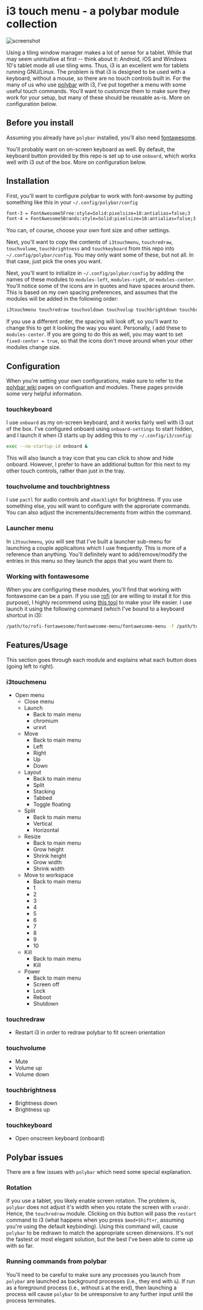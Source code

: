 # i3 touch menu - a polybar module collection

![screenshot](./screen.png)

Using a tiling window manager makes a lot of sense for a tablet. While that may seem unintuitive at first -- think about it: Android, iOS and Windows 10's tablet mode all use tiling wms. Thus, i3 is an excellent wm for tablets running GNU/Linux. The problem is that i3 is designed to be used with a keyboard, without a mouse, so there are no touch controls built in. For the many of us who use [polybar](https://github.com/jaagr/polybar) with i3, I've put together a menu with some useful touch commands. You'll want to customize them to make sure they work for your setup, but many of these should be reusable as-is. More on configuration below.

## Before you install
Assuming you already have `polybar` installed, you'll also need [fontawesome](https://github.com/FortAwesome/Font-Awesome).

You'll probably want on on-screen keyboard as well. By default, the keyboard button provided by this repo is set up to use `onboard`, which works well with i3 out of the box. More on configuration below.

## Installation
First, you'll want to configure polybar to work with font-awsome by putting something like this in your `~/.config/polybar/config`

```bash
font-3 = FontAwesome5Free:style=Solid:pixelsize=18:antialias=false;3
font-4 = FontAwesome5Brands:style=Solid:pixelsize=18:antialias=false;3
```

You can, of course, choose your own font size and other settings.

Next, you'll want to copy the contents of `i3touchmenu`, `touchredraw`, `touchvolume`, `touchbrightness` and `touchkeyboard` from this repo into  `~/.config/polybar/config`. You may only want some of these, but not all. In that case, just pick the ones you want.

Next, you'll want to initialize in `~/.config/polybar/config` by adding the names of these modules to `modules-left`, `modules-right`, or `modules-center`. You'll notice some of the icons are in quotes and have spaces around them. This is based on my own spacing preferences, and assumes that the modules will be added in the following order:

```bash
i3touchmenu touchredraw touchvoldown touchvolup touchbrightdown touchbrightup touchkeyboard
```

If you use a different order, the spacing will look off, so you'll want to change this to get it looking the way you want. Personally, I add these to `modules-center`. If you are going to do this as well, you may want to set `fixed-center = true`, so that the icons don't move around when your other modules change size.

## Configuration
When you're setting your own configurations, make sure to refer to the [polybar wiki](https://github.com/jaagr/polybar/wiki) pages on configuation and modules. These pages provide some very helpful information.

### touchkeyboard
I use `onboard` as my on-screen keyboard, and it works fairly well with i3 out of the box. I've configured onboard using `onboard-settings` to start hidden, and I launch it when i3 starts up by adding this to my `~/.config/i3/config`:

```bash
exec --no-startup-id onboard &
```
This will also launch a tray icon that you can click to show and hide onboard. However, I prefer to have an additional button for this next to my other touch controls, rather than just in the tray. 

### touchvolume and touchbrightness
I use `pactl` for audio controls and `xbacklight` for brightness. If you use something else, you will want to configure with the approriate commands. You can also adjust the increments/decrements from within the command.

### Launcher menu
In `i3touchmenu`, you will see that I've built a launcher sub-menu for launching a couple applicaitons which I use frequently. This is more of a reference than anything. You'll definitely want to add/remove/modify the entries in this menu so they launch the apps that you want them to.

### Working with fontawesome
When you are configuring these modules, you'll find that working with fontawsome can be a pain. If you use [rofi](https://github.com/DaveDavenport/rofi) (or are willing to install it for this purpose), I highly recommend using [this tool](https://github.com/wstam88/rofi-fontawesome) to make your life easier. I use launch it using the following command (which I've bound to a keyboard shortcut in i3):

```bash
/path/to/rofi-fontawesome/fontawesome-menu/fontawesome-menu -f /path/to/rofi-fontawesome/fontawesome-menu/fa5-icon-list.txt -o '-i -columns 4'
```

## Features/Usage
This section goes through each module and explains what each button does (going left to right).

### i3touchmenu
* Open menu
    * Close menu
    * Launch
        * Back to main menu
        * chromium
        * urxvt
    * Move
        * Back to main menu
        * Left
        * Right
        * Up
        * Down
    * Layout
        * Back to main menu
        * Split
        * Stacking
        * Tabbed
        * Toggle floating
    * Split
        * Back to main menu
        * Vertical
        * Horizontal
    * Resize
        * Back to main menu
        * Grow height
        * Shrink height
        * Grow width
        * Shrink width
    * Move to workspace
        * Back to main menu
        * 1
        * 2
        * 3
        * 4
        * 5
        * 6
        * 7
        * 8
        * 9
        * 10
    * Kill
        * Back to main menu
        * Kill
    * Power
        * Back to main menu
        * Screen off
        * Lock
        * Reboot
        * Shutdown

### touchredraw

* Restart i3 in order to redraw polybar to fit screen orientation
           
### touchvolume

* Mute
* Volume up
* Volume down

### touchbrightness

* Brightness down
* Brightness up

### touchkeyboard

* Open onscreen keyboard (onboard)

## Polybar issues
There are a few issues with `polybar` which need some special explanation.
### Rotation
If you use a tablet, you likely enable screen rotation. The problem is, `polybar` does not adjust it's width when you rotate the screen with `xrandr`. Hence, the `touchredraw` module. Clicking on this button will pass the `restart` command to i3 (what happens when you press `$mod+Shift+r`, assuming you're using the default keybinding). Using this command will, cause `polybar` to be redrawn to match the appropriate screen dimensions. It's not the fastest or most elegant solution, but the best I've been able to come up with so far.

### Running commands from polybar
You'll need to be careful to make sure any processes you launch from `polybar` are launched as background processes (i.e., they end with `&`). If run as a foreground process (i.e., without `&` at the end), then launching a process will cause `polybar` to be unresponsive to any further input until the process terminates. 
